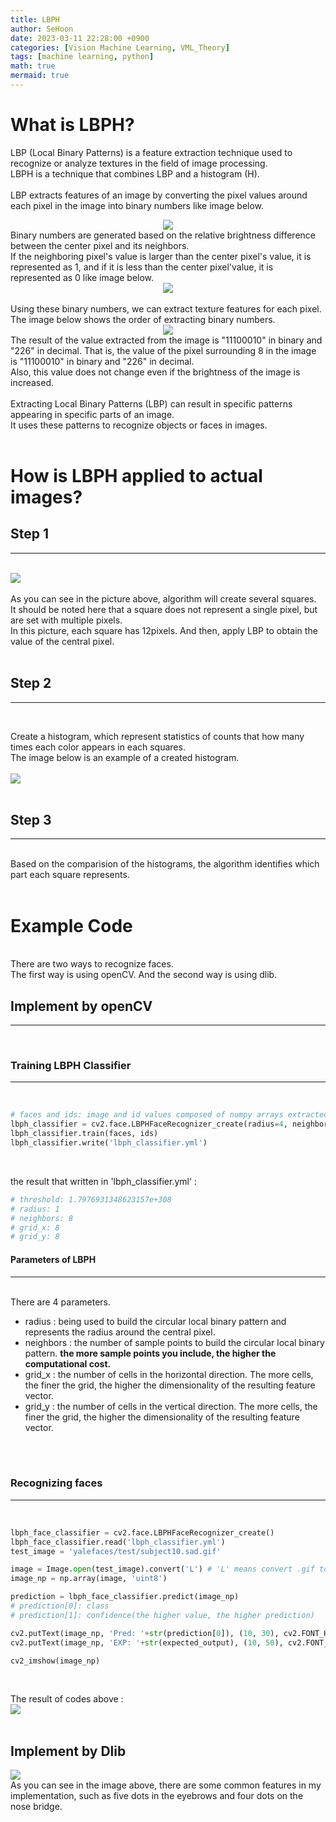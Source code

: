 ```yaml
---
title: LBPH
author: SeHoon
date: 2023-03-11 22:28:00 +0900
categories: [Vision Machine Learning, VML_Theory]
tags: [machine learning, python]
math: true
mermaid: true
---
```


# What is LBPH?
LBP (Local Binary Patterns) is a feature extraction technique used to recognize or analyze textures in the field of image processing. <br>
LBPH is a technique that combines LBP and a histogram (H).<br><br>
LBP extracts features of an image by converting the pixel values around each pixel in the image into binary numbers like image below.<br>
<center>
<img src="https://user-images.githubusercontent.com/28240052/224699726-5ff044c2-a8e6-4ccc-93f2-06338b3574c7.png"><br>
</center>
Binary numbers are generated based on the relative brightness difference between the center pixel and its neighbors.<br>
If the neighboring pixel's value is larger than the center pixel's value, it is represented as 1, and if it is less than the center pixel'value, it is represented as 0 like image below.<br>
<center>
<img src="https://user-images.githubusercontent.com/28240052/224700196-71f56fd3-a67a-4457-b943-f16b545b1f6e.png">
</center>
<br>
Using these binary numbers, we can extract texture features for each pixel.<br>
The image below shows the order of extracting binary numbers.
<center>
<img src="https://user-images.githubusercontent.com/28240052/224703312-78acf600-d5c5-41ed-a588-233f3a195c54.png">
</center>
The result of the value extracted from the image is "11100010" in binary and "226" in decimal. That is, the value of the pixel surrounding 8 in the image is "11100010" in binary and "226" in decimal.<br>
Also, this value does not change even if the brightness of the image is increased.<br>
<br>
Extracting Local Binary Patterns (LBP) can result in specific patterns appearing in specific parts of an image. <br>
It uses these patterns to recognize objects or faces in images.<br>
<br>

# How is LBPH applied to actual images?


## Step 1
---
<br>
<img src="https://user-images.githubusercontent.com/28240052/225900490-974f53c4-20b8-46b1-a6ff-156424ca9856.png"><br><br>
As you can see in the picture above, algorithm will create several squares.<br>
It should be noted here that a square does not represent a single pixel, but are set with multiple pixels.<br>
In this picture, each square has 12pixels. And then, apply LBP to obtain the value of the central pixel.<br><br>

## Step 2
---
<br>

Create a histogram, which represent statistics of counts that how many times each color appears in each squares.<br>
The image below is an example of a created histogram.<br>
<br>
<img src="https://user-images.githubusercontent.com/28240052/225904718-8fc18f23-5bc3-4d49-a435-aa84d5a9da0f.png">
<br><br>

## Step 3
---
<br>
Based on the comparision of the histograms, the algorithm identifies which part each square represents.<br><br>

# Example Code
<br>
There are two ways to recognize faces.<br>
The first way is using openCV. And the second way is using dlib.

## Implement by openCV
---
<br>

### Training LBPH Classifier
---
<br>

```py
# faces and ids: image and id values composed of numpy arrays extracted from a specific image.
lbph_classifier = cv2.face.LBPHFaceRecognizer_create(radius=4, neighbors=14, grid_x=9, grid_y=9)
lbph_classifier.train(faces, ids)
lbph_classifier.write('lbph_classifier.yml')
```
<br>

the result that written in 'lbph_classifier.yml' : 

```py
# threshold: 1.7976931348623157e+308
# radius: 1
# neighbors: 8
# grid_x: 8
# grid_y: 8
```

#### Parameters of LBPH
---
<br>
There are 4 parameters.<br>

+ radius : being used to build the circular local binary pattern and represents the radius around the central pixel. <br>
+ neighbors : the number of sample points to build the circular local binary pattern. **the more sample points you include, the higher the computational cost.**<br>
+ grid_x : the number of cells in the horizontal direction. The more cells, the finer the grid, the higher the dimensionality of the resulting feature vector. 
+ grid_y : the number of cells in the vertical direction. The more cells, the finer the grid, the higher the dimensionality of the resulting feature vector.

<br><br>

### Recognizing faces
---
<br>

```py
lbph_face_classifier = cv2.face.LBPHFaceRecognizer_create()
lbph_face_classifier.read('lbph_classifier.yml')
test_image = 'yalefaces/test/subject10.sad.gif'

image = Image.open(test_image).convert('L') # 'L' means convert .gif to image
image_np = np.array(image, 'uint8')

prediction = lbph_face_classifier.predict(image_np)
# prediction[0]: class
# prediction[1]: confidence(the higher value, the higher prediction)

cv2.putText(image_np, 'Pred: '+str(prediction[0]), (10, 30), cv2.FONT_HERSHEY_COMPLEX_SMALL, 1, (0, 255, 0))
cv2.putText(image_np, 'EXP: '+str(expected_output), (10, 50), cv2.FONT_HERSHEY_COMPLEX_SMALL, 1, (0, 255, 0))

cv2_imshow(image_np)
```
<br>

The result of codes above :
<br>
<img src="https://user-images.githubusercontent.com/28240052/226274801-e1e05f6b-0662-42d1-8068-88db55999763.png">
<br><br>

## Implement by Dlib


<img src="https://user-images.githubusercontent.com/28240052/226342348-b971799c-39af-4b3a-b60a-b72c4542c2d2.png">
<br>
As you can see in the image above, there are some common features in my implementation, such as five dots in the eyebrows and four dots on the nose bridge.
